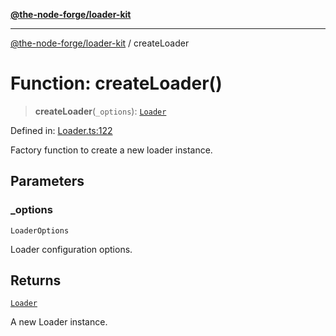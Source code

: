[**@the-node-forge/loader-kit**](../README.md)

***

[@the-node-forge/loader-kit](../globals.md) / createLoader

# Function: createLoader()

> **createLoader**(`_options`): [`Loader`](../classes/Loader.md)

Defined in: [Loader.ts:122](https://github.com/The-Node-Forge/loader-kit/blob/220bcf6690e87aca0c79a3e719ffe91471131ad2/src/components/Loader.ts#L122)

Factory function to create a new loader instance.

## Parameters

### \_options

`LoaderOptions`

Loader configuration options.

## Returns

[`Loader`](../classes/Loader.md)

A new Loader instance.
